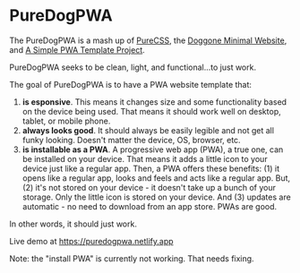 # PureDogPWA
The PureDogPWA is a mash up of <a href="https://purecss.io/" target="_blank">PureCSS</a>, the <a href="https://github.com/crrdlx/doggone-minimal-website" target="_blank">Doggone Minimal Website</a>, and <a href="https://levelup.gitconnected.com/a-simple-pwa-template-project-85ae4927d14e">A Simple PWA Template Project</a>.
<p>
PureDogPWA seeks to be clean, light, and functional...to just work.
<p>
The goal of PureDogPWA is to have a PWA website template that:
<ol>
<li><b>is esponsive</b>. This means it changes size and some functionality based on the device being used. That means it should work well on desktop, tablet, or mobile phone.</li>
<li><b>always looks good</b>. It should always be easily legible and not get all funky looking. Doesn't matter the device, OS, browser, etc.</li>
<li><b>is installable as a PWA</b>. A progressive web app (PWA), a true one, can be installed on your device. That means it adds a little icon to your device just like a regular app. Then, a PWA offers these benefits: (1) it opens like a regular app, looks and feels and acts like a regular app. But, (2) it's not stored on your device - it doesn't take up a bunch of your storage. Only the little icon is stored on your device. And (3) updates are automatic - no need to download from an app store. PWAs are good.</li>
</ol>

In other words, it should just work.
<p>
Live demo at <a href="https://puredogpwa.netlify.app/">https://puredogpwa.netlify.app<a>
<p>
Note: the "install PWA" is currently not working. That needs fixing.